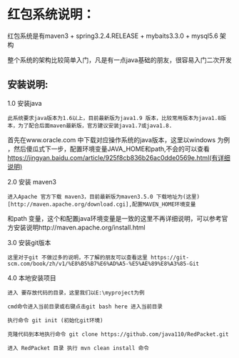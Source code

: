 
<h1>红包系统说明：</h1>

红包系统是有maven3 + spring3.2.4.RELEASE + mybaits3.3.0 + mysql5.6 架构

整个系统的架构比较简单入门，凡是有一点java基础的朋友，很容易入门二次开发

<h2>安装说明:</h2>

1.0 安装java

	此系统要求java版本为1.6以上，目前最新版为java1.9 版本，比较常用版本为java1.8版本，为了配合后面maven最新版，官方建议安装java1.7或java1.8.
首先在www.oracle.com 中下载对应操作系统的java版本，这里以windows 为例 ，然后傻瓜式下一步，配置环境变量JAVA_HOME和path,不会的可以查看
https://jingyan.baidu.com/article/925f8cb836b26ac0dde0569e.html(有详细说明)

2.0 安装 maven3 

	进入Apache 官方下载 maven3，目前最新版为maven3.5.0 下载地址为(这里)[http://maven.apache.org/download.cgi],配置MAVEN_HOME环境变量
和path 变量，这个和配置java环境变量是一致的这里不再详细说明，可以参考官方安装说明http://maven.apache.org/install.html

3.0 安装git版本

	这里对于git 不做过多的说明，不了解的朋友可以查看这里 https://git-scm.com/book/zh/v1/%E8%B5%B7%E6%AD%A5-%E5%AE%89%E8%A3%85-Git

4.0 本地安装项目

	进入 要存放代码的目录，这里我们以E:\myproject为例
	
	cmd命令进入当前目录或右键点击git bash here 进入当前目录
	
	执行命令 git init (初始化git环境)
	
	克隆代码到本地执行命令 git clone https://github.com/java110/RedPacket.git
	
	进入 RedPacket 目录 执行 mvn clean install 命令 

